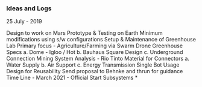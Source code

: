 ### Ideas and Logs

25 July - 2019

Design to work on Mars
Prototype & Testing on Earth
Minimum modifications using s/w configurations
Setup & Maintenance of Greenhouse Lab
Primary focus - Agriculture/Farming via Swarm Drone
Greenhouse Specs a. Dome - Igloo / Hot b. Bauhaus Square Design c. Underground Connection
Mining System Analysis - Rio Tinto
Material for Connectors a. Water Supply b. Air Support c. Energy Transmission
Single Bot Usage Design for Reusability
Send proposal to Behnke and thrun for guidance
Time Line - March 2021 - Official Start
Subsystems *